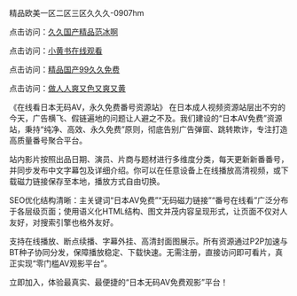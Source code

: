 精品欧美一区二区三区久久久-0907hm

点击访问：<a href="https://heiliaowt0d7p.pages.dev">久久国产精品范冰啊</a>

点击访问：<a href="https://heiliao2dmwwy.pages.dev">小黄书在线观看</a>

点击访问：<a href="https://heiliaoow5kzm.pages.dev">精品国产99久久免费</a>

点击访问：<a href="https://heiliaoll4qsx.pages.dev">做人人爽又色又爽又黄</a>


《在线看日本无码AV，永久免费番号资源站》
在日本成人视频资源站层出不穷的今天，广告横飞、假链遍地的问题让人避之不及。我们建设的“日本AV免费”资源站，秉持“纯净、高效、永久免费”原则，彻底告别广告弹窗、跳转欺诈，专注打造高质量番号聚合平台。

站内影片按照出品日期、演员、片商与题材进行多维度分类，每天更新新番番号，并同步发布中文字幕包及详细介绍。你可以在任意设备上在线播放高清视频，或下载磁力链接保存至本地，播放方式自由切换。

SEO优化结构清晰：主关键词“日本AV免费”“无码磁力链接”“番号在线看”广泛分布于各层级页面；使用语义化HTML结构、图文并茂内容呈现形式，让页面不仅对人友好，对搜索引擎也格外友好。

支持在线播放、断点续播、字幕外挂、高清封面图展示。所有资源通过P2P加速与BT种子协同分发，保障播放稳定、下载快速。无需注册，直接访问即可看片，真正实现“零门槛AV观影平台”。

立即加入，体验最真实、最便捷的“日本无码AV免费观影”平台！



<span style="display:none;">[Canonical link](https://github.com/aa85402/30466 ）</span>
